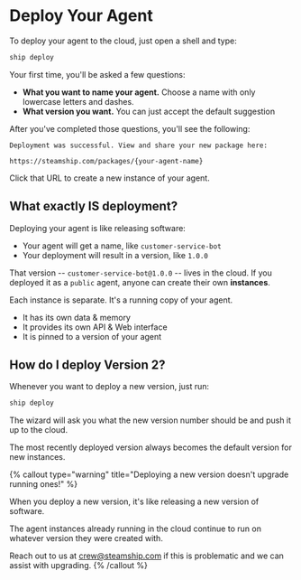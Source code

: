 # Deploy Your Agent

To deploy your agent to the cloud, just open a shell and type:

```bash
ship deploy
```

Your first time, you'll be asked a few questions:

- **What you want to name your agent.** Choose a name with only lowercase letters and dashes.
- **What version you want.** You can just accept the default suggestion

After you've completed those questions, you'll see the following:

```text
Deployment was successful. View and share your new package here:

https://steamship.com/packages/{your-agent-name}
```

Click that URL to create a new instance of your agent.

## What exactly IS deployment?

Deploying your agent is like releasing software:

- Your agent will get a name, like `customer-service-bot`
- Your deployment will result in a version, like `1.0.0`

That version -- `customer-service-bot@1.0.0` -- lives in the cloud.
If you deployed it as a `public` agent, anyone can create their own **instances**.

Each instance is separate. It's a running copy of your agent.

- It has its own data & memory
- It provides its own API & Web interface
- It is pinned to a version of your agent

## How do I deploy Version 2?

Whenever you want to deploy a new version, just run:

```bash
ship deploy
```

The wizard will ask you what the new version number should be and push it up to the cloud.

The most recently deployed version always becomes the default version for new instances.

{% callout type="warning" title="Deploying a new version doesn't upgrade running ones!" %}

When you deploy a new version, it's like releasing a new version of software.

The agent instances already running in the cloud continue to run on whatever version they were created with.

Reach out to us at crew@steamship.com if this is problematic and we can assist with upgrading.
{% /callout %}
